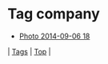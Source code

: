 <!--
title: Tag company
date: 2020-06-28T14:57:48.888Z
tags:
-->
# Tag company

 * [Photo 2014-09-06 18](96803637712.md)

| [Tags](tags.md) | [Top](index.md) |
